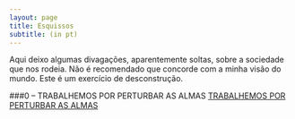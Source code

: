 ```yaml
---
layout: page
title: Esquissos
subtitle: (in pt)
---
```


Aqui deixo algumas divagações, aparentemente soltas, sobre a sociedade que nos rodeia.
Não é recomendado que concorde com a minha visão do mundo. Este é um exercício de desconstrução.

###0 – TRABALHEMOS POR PERTURBAR AS ALMAS
[TRABALHEMOS POR PERTURBAR AS ALMAS](https://rzferreira.github.io/utopolis/2024-05-15-PerturbarAsAlmas/)

